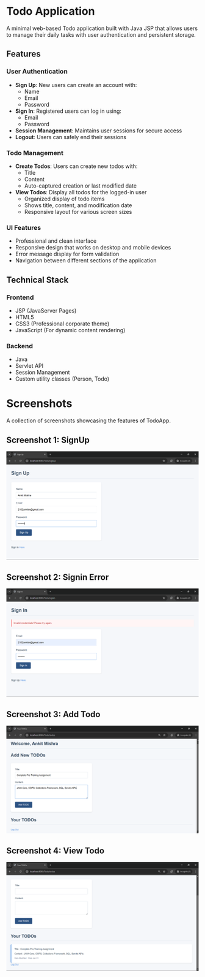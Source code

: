 # Todo Application

A minimal web-based Todo application built with Java JSP that allows users to manage their daily tasks with user authentication and persistent storage.

## Features

### User Authentication
- **Sign Up**: New users can create an account with:
  - Name
  - Email
  - Password
- **Sign In**: Registered users can log in using:
  - Email
  - Password
- **Session Management**: Maintains user sessions for secure access
- **Logout**: Users can safely end their sessions

### Todo Management
- **Create Todos**: Users can create new todos with:
  - Title
  - Content
  - Auto-captured creation or last modified date
- **View Todos**: Display all todos for the logged-in user
  - Organized display of todo items
  - Shows title, content, and modification date
  - Responsive layout for various screen sizes

### UI Features
- Professional and clean interface
- Responsive design that works on desktop and mobile devices
- Error message display for form validation
- Navigation between different sections of the application

## Technical Stack

### Frontend
- JSP (JavaServer Pages)
- HTML5
- CSS3 (Professional corporate theme)
- JavaScript (For dynamic content rendering)

### Backend
- Java
- Servlet API
- Session Management
- Custom utility classes (Person, Todo)

# Screenshots

A collection of screenshots showcasing the features of TodoApp.

## Screenshot 1: SignUp
![Signup Screenshot](screenshots/signup.png)

## Screenshot 2: Signin Error
![Signin Error](screenshots/signinerror.png)

## Screenshot 3: Add Todo
![Add Todo](screenshots/addtodo.png)

## Screenshot 4: View Todo
![View Todo](screenshots/viewtodo.png)